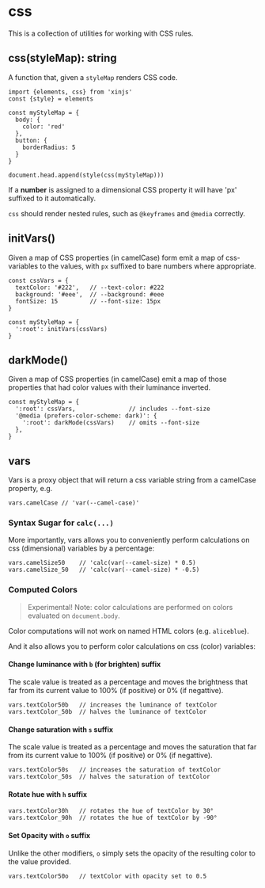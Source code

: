 # css

This is a collection of utilities for working with CSS rules.

## css(styleMap): string

A function that, given a `styleMap` renders CSS code.

    import {elements, css} from 'xinjs'
    const {style} = elements

    const myStyleMap = {
      body: {
        color: 'red'
      },
      button: {
        borderRadius: 5
      }
    }

    document.head.append(style(css(myStyleMap)))

If a **number** is assigned to a dimensional CSS property it will have 'px' suffixed
to it automatically.

`css` should render nested rules, such as `@keyframes` and `@media` correctly.

## initVars()

Given a map of CSS properties (in camelCase) form emit a map of css-variables to
the values, with `px` suffixed to bare numbers where appropriate.

    const cssVars = {
      textColor: '#222',   // --text-color: #222
      background: '#eee',  // --background: #eee
      fontSize: 15         // --font-size: 15px
    }

    const myStyleMap = {
      ':root': initVars(cssVars)
    }

## darkMode()

Given a map of CSS properties (in camelCase) emit a map of those properties that
had color values with their luminance inverted.

    const myStyleMap = {
      ':root': cssVars,               // includes --font-size
      '@media (prefers-color-scheme: dark)': {
        ':root': darkMode(cssVars)    // omits --font-size
      },
    }

## vars

Vars is a proxy object that will return a css variable string from
a camelCase property, e.g.

    vars.camelCase // 'var(--camel-case)'

### Syntax Sugar for `calc(...)`

More importantly, vars allows you to conveniently perform calculations
on css (dimensional) variables by a percentage:

    vars.camelSize50    // 'calc(var(--camel-size) * 0.5)
    vars.camelSize_50   // 'calc(var(--camel-size) * -0.5)

### Computed Colors

> Experimental! Note: color calculations are performed on colors
> evaluated on `document.body`.

Color computations will not work on named HTML colors (e.g. `aliceblue`).

And it also allows you to perform color calculations on css (color) 
variables:

#### Change luminance with `b` (for brighten) suffix

The scale value is treated as a percentage and moves the brightness
that far from its current value to 100% (if positive) or 0% (if negattive).

    vars.textColor50b   // increases the luminance of textColor
    vars.textColor_50b  // halves the luminance of textColor

#### Change saturation with `s` suffix

The scale value is treated as a percentage and moves the saturation
that far from its current value to 100% (if positive) or 0% (if negattive).

    vars.textColor50s   // increases the saturation of textColor
    vars.textColor_50s  // halves the saturation of textColor

#### Rotate hue with `h` suffix

    vars.textColor30h   // rotates the hue of textColor by 30°
    vars.textColor_90h  // rotates the hue of textColor by -90°

#### Set Opacity with `o` suffix

Unlike the other modifiers, `o` simply sets the opacity of the
resulting color to the value provided.

    vars.textColor50o   // textColor with opacity set to 0.5

##